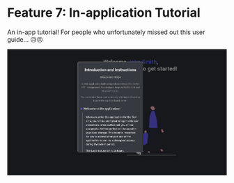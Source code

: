 # Feature 7: In-application Tutorial

An in-app tutorial! For people who unfortunately missed out this user guide... 😥😣

![Tutorial](../../static/img/docs/tutorial.png)
